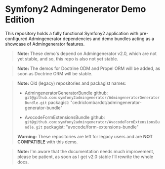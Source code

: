 Symfony2 Admingenerator Demo Edition
========================

This repository holds a fully functional Symfony2 application
with pre-configured Admingenerator dependencies and demo bundles
acting as a showcase of Admingenerator features.

> **Note:** These demo's depend on Admingenerator v2.0, which are
not yet stable, and so, this repo is also not yet stable.

> **Note:** The demos for Doctrine ODM and Propel ORM will be added,
as soon as Doctrine ORM will be stable.

> **Note:** Old (legacy) repositories and packagist names:
>
> * AdmingeneratorGeneratorBundle
>   github: `git@github.com:symfony2admingenerator/AdmingeneratorGeneratorBundle.git`
>   packagist: "cedriclombardot/admingenerator-generator-bundle"
>
> * AvocodeFormExtensionsBundle
>   github: `git@github.com:symfony2admingenerator/AvocodeFormExtensionsBundle.git`
>   packagist: "avocode/form-extensions-bundle"
>
> **Warning:** These repositories are left for legacy users and are **NOT COMPATIBLE** with this demo.

> **Note:** I'm aware that the documentation needs much improvement, please be patient, as soon
> as I get v2.0 stable I'll rewrite the whole docs.